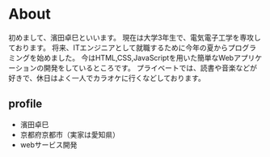 # About
初めまして、濱田卓巳といいます。
現在は大学3年生で、電気電子工学を専攻しております。
将来、ITエンジニアとして就職するために今年の夏からプログラミングを始めました。
今はHTML,CSS,JavaScriptを用いた簡単なWebアプリケーションの開発をしているところです。
プライベートでは、読書や音楽などが好きで、休日はよく一人でカラオケに行くなどしております。

## profile
- 濱田卓巳
- 京都府京都市（実家は愛知県）
- webサービス開発
